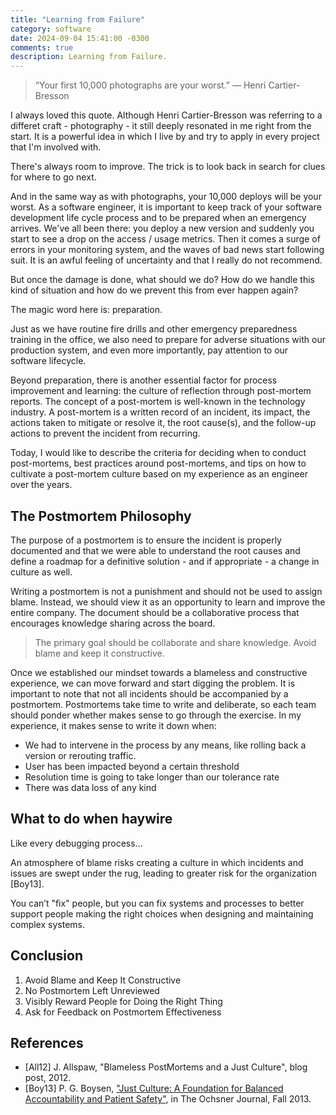 ```yaml
---
title: "Learning from Failure"
category: software
date: 2024-09-04 15:41:00 -0300
comments: true
description: Learning from Failure.
---
```


> “Your first 10,000 photographs are your worst.”
― Henri Cartier-Bresson

I always loved this quote. Although Henri Cartier-Bresson was referring to a differet craft - photography - it still deeply resonated in me right from the start. It is a powerful idea in which I live by and try to apply in every project that I'm involved with.

There's always room to improve. The trick is to look back in search for clues for where to go next.

And in the same way as with photographs, your 10,000 deploys will be your worst. As a software engineer, it is important to keep track of your software development life cycle process and to be prepared when an emergency arrives. We've all been there: you deploy a new version and suddenly you start to see a drop on the access / usage metrics. Then it comes a surge of errors in your monitoring system, and the waves of bad news start following suit. It is an awful feeling of uncertainty and that I really do not recommend.

But once the damage is done, what should we do? How do we handle this kind of situation and how do we prevent this from ever happen again?

The magic word here is: preparation.

Just as we have routine fire drills and other emergency preparedness training in the office, we also need to prepare for adverse situations with our production system, and even more importantly, pay attention to our software lifecycle.

Beyond preparation, there is another essential factor for process improvement and learning: the culture of reflection through post-mortem reports. The concept of a post-mortem is well-known in the technology industry. A post-mortem is a written record of an incident, its impact, the actions taken to mitigate or resolve it, the root cause(s), and the follow-up actions to prevent the incident from recurring.   

Today, I would like to describe the criteria for deciding when to conduct post-mortems, best practices around post-mortems, and tips on how to cultivate a post-mortem culture based on my experience as an engineer over the years.

## The Postmortem Philosophy

The purpose of a postmortem is to ensure the incident is properly documented and that we were able to understand the root causes and define a roadmap for a definitive solution - and if appropriate - a change in culture as well.

Writing a postmortem is not a punishment and should not be used to assign blame. Instead, we should view it as an opportunity to learn and improve the entire company. The document should be a collaborative process that encourages knowledge sharing across the board.

> The primary goal should be collaborate and share knowledge.
> Avoid blame and keep it constructive.

Once we established our mindset towards a blameless and constructive experience, we can move forward and start digging the problem. It is important to note that not all incidents should be accompanied by a postmortem. Postmortems take time to write and deliberate, so each team should ponder whether makes sense to go through the exercise. In my experience, it makes sense to write it down when:

- We had to intervene in the process by any means, like rolling back a version or rerouting traffic.
- User has been impacted beyond a certain threshold
- Resolution time is going to take longer than our tolerance rate
- There was data loss of any kind

<!-- STOPPED HERE -->
<!-- Collaborate and Share Knowledge -->

## What to do when haywire

<!--
1. Recuperar imediatamente o serviço: reverter a versão, subir um servidor extra, apontar para outro servidor; o importante é encontrar uma solução rápida que dê tempo para o time investigar a causa do problema.
2. Iniciar investigação.
3. Reunir os dados e compartilhar com o time.
4. Coordenar com o time a distribuição dos esforços e começar a executá-los (action items)
5. Registrar postmortem
6. Apresentar próximos passos para o time e para os afetados pelo incidente (ser honesto e transparente)
-->

Like every debugging process...

<!-- Best Practice: No Postmortem Left Unreviewed -->
<!-- Introducing a Postmortem Culture -->
<!-- Best Practice: Visibly Reward People for Doing the Right Thing -->
<!-- Best Practice: Ask for Feedback on Postmortem Effectiveness -->
<!-- Conclusion -->
<!-- Share postmortem template example: https://sre.google/sre-book/example-postmortem/ -->


An atmosphere of blame risks creating a culture in which incidents and issues are swept under the rug, leading to greater risk for the organization [Boy13].

You can’t "fix" people, but you can fix systems and processes to better support people making the right choices when designing and maintaining complex systems.

## Conclusion

1. Avoid Blame and Keep It Constructive
2. No Postmortem Left Unreviewed
3. Visibly Reward People for Doing the Right Thing
4. Ask for Feedback on Postmortem Effectiveness

## References

-  [All12] J. Allspaw, "Blameless PostMortems and a Just Culture", blog post, 2012.
-  [Boy13] P. G. Boysen, ["Just Culture: A Foundation for Balanced Accountability and Patient Safety"](https://pmc.ncbi.nlm.nih.gov/articles/PMC3776518/), in The Ochsner Journal, Fall 2013.

<!-- TODO: Add link to Postmortem template (https://github.com/matheus-santos/Architecture/blob/master/templates/0000-postmortem-template.md) in matheus-santos/Architecture-Open -->


